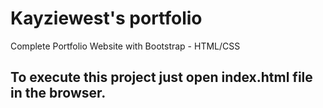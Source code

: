 # Kayziewest's portfolio
Complete Portfolio Website with Bootstrap - HTML/CSS 

## To execute this project just open index.html file in the browser.
